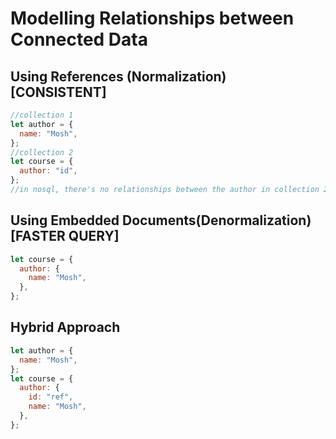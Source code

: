 # Modelling Relationships between Connected Data

## Using References (Normalization) [CONSISTENT]

```js
//collection 1
let author = {
  name: "Mosh",
};
//collection 2
let course = {
  author: "id",
};
//in nosql, there's no relationships between the author in collection 2 and 1. Thus, invalid id in collection 2 would still be deemed "valid"
```

## Using Embedded Documents(Denormalization) [FASTER QUERY]

```js
let course = {
  author: {
    name: "Mosh",
  },
};
```

## Hybrid Approach

```js
let author = {
  name: "Mosh",
};
let course = {
  author: {
    id: "ref",
    name: "Mosh",
  },
};
```

##
